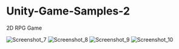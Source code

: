 # Unity-Game-Samples-2
2D RPG Game

![Screenshot_7](https://user-images.githubusercontent.com/33736786/172016310-2293d463-aa99-4493-9ca9-e8281f49b1f3.png)
![Screenshot_8](https://user-images.githubusercontent.com/33736786/172016198-9d09991f-0758-49a6-a9b6-674d3814b5eb.png)
![Screenshot_9](https://user-images.githubusercontent.com/33736786/172016199-a2e9df02-f27a-499e-a621-e341e1a0dcb3.png)
![Screenshot_10](https://user-images.githubusercontent.com/33736786/172016204-1d824c48-9793-4c72-aacd-cd6df9254725.png)

